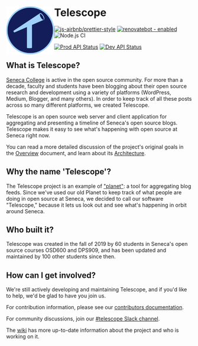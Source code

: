 # Telescope <img align="left" width="130" height="130" src=https://github.com/Seneca-CDOT/telescope/blob/master/src/web/app/public/logo.svg>

[![js-airbnb/prettier-style](https://img.shields.io/badge/code%20style-airbnb%2Fprettier-blue)](https://github.com/airbnb/javascript)
[![renovatebot - enabled](https://img.shields.io/badge/renovatebot-enabled-2ea44f?logo=renovatebot)](https://renovatebot.com)
![Node.js CI](https://github.com/Seneca-CDOT/telescope/workflows/node-js-ci/badge.svg)

[![Prod API Status](https://img.shields.io/badge/Prod_API_Status-informational)](https://api.telescope.cdot.systems/v1/status)
[![Dev API Status](https://img.shields.io/badge/Dev_API_Status-informational)](https://dev.api.telescope.cdot.systems/v1/status)

## What is Telescope?

[Seneca College](https://www.senecacollege.ca/home.html) is active in the open
source community. For more than a decade, faculty and students have been
blogging about their open source research and development using a variety of
platforms (WordPress, Medium, Blogger, and many others). In order to keep
track of all these posts across so many different platforms, we created Telescope.

Telescope is an open source web server and client application for aggregating
and presenting a timeline of Seneca's open source blogs. Telescope makes it easy
to see what's happening with open source at Seneca right now.

You can read a more detailed discussion of the project's original goals in
the [Overview](src/docs/docs/overview.md) document, and learn about its [Architecture](src/docs/docs/architecture.md).

## Why the name 'Telescope'?

The Telescope project is an example of ["planet"](<https://en.wikipedia.org/wiki/Planet_(software)>):
a tool for aggregating blog feeds. Since we've used our old Planet to keep track
of what people are doing in open source at Seneca, we decided to call our software
"Telescope," because it lets us look out and see what's happening in orbit around
Seneca.

## Who built it?

Telescope was created in the fall of 2019 by 60 students in Seneca's open source courses
OSD600 and DPS909, and has been updated and maintained by 100 other students since then.

## How can I get involved?

We're still actively developing and maintaining Telescope, and if you'd like to help,
we'd be glad to have you join us.

For contribution information, please see our [contributors documentation](src/docs/docs/contributing/CONTRIBUTING.md).

For community discussions, join our [#telescope Slack channel](https://seneca-open-source.slack.com/archives/CS5DGCAE5).

The [wiki](https://github.com/Seneca-CDOT/telescope/wiki) has more up-to-date information about the project and who is working on it.

